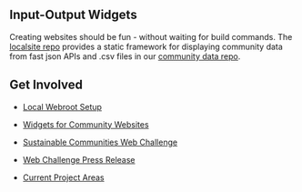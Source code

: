 ## Input-Output Widgets

Creating websites should be fun - without waiting for build commands.  The [localsite repo](https://github.com/modelearth/localsite/) provides a static framework for displaying community data from fast json APIs and .csv files in our <a href="https://github.com/modelearth/community-data/" target="_parent">community data repo</a>.  

## Get Involved

- [Local Webroot Setup](start/)   

- [Widgets for Community Websites](https://model.earth/io/charts/)   

- [Sustainable Communities Web Challenge](https://model.earth/community/challenge/)  

- [Web Challenge Press Release](https://model.earth/io/coders/)

- [Current Project Areas](https://model.earth/community/projects/)  
<br>

